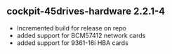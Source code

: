 ## cockpit-45drives-hardware 2.2.1-4

* Incremented build for release on repo
* added support for BCM57412 network cards
* added support for 9361-16i HBA cards